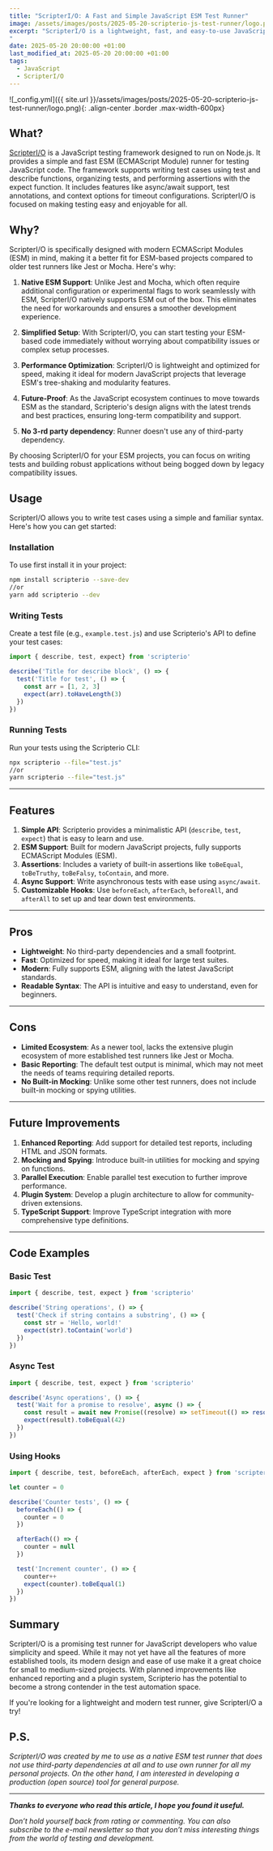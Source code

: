 ```yaml
---
title: "ScripterI/O: A Fast and Simple JavaScript ESM Test Runner"
image: /assets/images/posts/2025-05-20-scripterio-js-test-runner/logo.png
excerpt: "ScripterI/O is a lightweight, fast, and easy-to-use JavaScript test runner designed for modern ESM-based projects. It provides a clean and intuitive API for writing and running tests, making it an excellent choice for all who value simplicity and speed in their testing workflows...
"
date: 2025-05-20 20:00:00 +01:00
last_modified_at: 2025-05-20 20:00:00 +01:00
tags:
  - JavaScript
  - ScripterI/O
---
```


![_config.yml]({{ site.url }}/assets/images/posts/2025-05-20-scripterio-js-test-runner/logo.png){: .align-center .border .max-width-600px}

## **What?**

[ScripterI/O](https://github.com/VadimNastoyashchy/scripterio) is a JavaScript testing framework designed to run on Node.js. It provides a simple and fast ESM (ECMAScript Module) runner for testing JavaScript code. The framework supports writing test cases using test and describe functions, organizing tests, and performing assertions with the expect function. It includes features like async/await support, test annotations, and context options for timeout configurations. ScripterI/O is focused on making testing easy and enjoyable for all.

## **Why?**

ScripterI/O is specifically designed with modern ECMAScript Modules (ESM) in mind, making it a better fit for ESM-based projects compared to older test runners like Jest or Mocha. Here's why:

1. **Native ESM Support**: Unlike Jest and Mocha, which often require additional configuration or experimental flags to work seamlessly with ESM, ScripterI/O natively supports ESM out of the box. This eliminates the need for workarounds and ensures a smoother development experience.

2. **Simplified Setup**: With ScripterI/O, you can start testing your ESM-based code immediately without worrying about compatibility issues or complex setup processes.

3. **Performance Optimization**: ScripterI/O is lightweight and optimized for speed, making it ideal for modern JavaScript projects that leverage ESM's tree-shaking and modularity features.

4. **Future-Proof**: As the JavaScript ecosystem continues to move towards ESM as the standard, Scripterio's design aligns with the latest trends and best practices, ensuring long-term compatibility and support.

4. **No 3-rd party dependency**: Runner doesn't use any of third-party dependency.

By choosing ScripterI/O for your ESM projects, you can focus on writing tests and building robust applications without being bogged down by legacy compatibility issues.

## **Usage**

ScripterI/O allows you to write test cases using a simple and familiar syntax. Here's how you can get started:

### **Installation**

To use first install it in your project:

```bash
npm install scripterio --save-dev
//or
yarn add scripterio --dev
```

### **Writing Tests**

Create a test file (e.g., `example.test.js`) and use Scripterio's API to define your test cases:

```js
import { describe, test, expect} from 'scripterio'

describe('Title for describe block', () => {
  test('Title for test', () => {
    const arr = [1, 2, 3]
    expect(arr).toHaveLength(3)
  })
})
```

### **Running Tests**
Run your tests using the Scripterio CLI:

```bash
npx scripterio --file="test.js"
//or
yarn scripterio --file="test.js"
```

---

## **Features**

1. **Simple API**: Scripterio provides a minimalistic API (`describe`, `test`, `expect`) that is easy to learn and use.
2. **ESM Support**: Built for modern JavaScript projects, fully supports ECMAScript Modules (ESM).
3. **Assertions**: Includes a variety of built-in assertions like `toBeEqual`, `toBeTruthy`, `toBeFalsy`, `toContain`, and more.
4. **Async Support**: Write asynchronous tests with ease using `async/await`.
5. **Customizable Hooks**: Use `beforeEach`, `afterEach`, `beforeAll`, and `afterAll` to set up and tear down test environments.

---

## **Pros**

- **Lightweight**: No third-party dependencies and a small footprint.
- **Fast**: Optimized for speed, making it ideal for large test suites.
- **Modern**: Fully supports ESM, aligning with the latest JavaScript standards.
- **Readable Syntax**: The API is intuitive and easy to understand, even for beginners.

---

## **Cons**

- **Limited Ecosystem**: As a newer tool, lacks the extensive plugin ecosystem of more established test runners like Jest or Mocha.
- **Basic Reporting**: The default test output is minimal, which may not meet the needs of teams requiring detailed reports.
- **No Built-in Mocking**: Unlike some other test runners, does not include built-in mocking or spying utilities.

---

## **Future Improvements**

1. **Enhanced Reporting**: Add support for detailed test reports, including HTML and JSON formats.
2. **Mocking and Spying**: Introduce built-in utilities for mocking and spying on functions.
3. **Parallel Execution**: Enable parallel test execution to further improve performance.
4. **Plugin System**: Develop a plugin architecture to allow for community-driven extensions.
5. **TypeScript Support**: Improve TypeScript integration with more comprehensive type definitions.

---

## **Code Examples**

### **Basic Test**
```javascript
import { describe, test, expect } from 'scripterio'

describe('String operations', () => {
  test('Check if string contains a substring', () => {
    const str = 'Hello, world!'
    expect(str).toContain('world')
  })
})
```

### **Async Test**
```javascript
import { describe, test, expect } from 'scripterio'

describe('Async operations', () => {
  test('Wait for a promise to resolve', async () => {
    const result = await new Promise((resolve) => setTimeout(() => resolve(42), 1000))
    expect(result).toBeEqual(42)
  })
})
```

### **Using Hooks**
```javascript
import { describe, test, beforeEach, afterEach, expect } from 'scripterio'

let counter = 0

describe('Counter tests', () => {
  beforeEach(() => {
    counter = 0
  })

  afterEach(() => {
    counter = null
  })

  test('Increment counter', () => {
    counter++
    expect(counter).toBeEqual(1)
  })
})
```

## **Summary**

ScripterI/O is a promising test runner for JavaScript developers who value simplicity and speed. While it may not yet have all the features of more established tools, its modern design and ease of use make it a great choice for small to medium-sized projects. With planned improvements like enhanced reporting and a plugin system, Scripterio has the potential to become a strong contender in the test automation space.

If you're looking for a lightweight and modern test runner, give ScripterI/O a try!

## P.S.
*ScripterI/O was created by me to use as a native ESM test runner that does not use third-party dependencies at all and to use own runner for all my personal projects. On the other hand, I am interested in developing a production (open source) tool for general purpose.*

---

***Thanks to everyone who read this article, I hope you found it useful.***

*Don’t hold yourself back from rating or commenting. You can also subscribe to the e-mail newsletter so that you don’t miss interesting things from the world of testing and development.*
